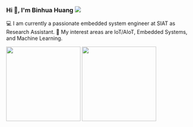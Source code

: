 <h3 align="left">
  Hi 👋, I'm Binhua Huang 
  <img  src="https://visitor-badge.glitch.me/badge?page_id=microa.visitor-badge" />
</h3>

<p>
💻 I am currently a passionate embedded system engineer at SIAT as Research Assistant. 
🌱 My interest areas are IoT/AIoT, Embedded Systems, and Machine Learning.
</p>

<p>
  <img  src="https://github-readme-streak-stats.herokuapp.com?user=microa&theme=onedark&date_format=M%20j%5B%2C%20Y%5D" height="200"/>
  <img  src="https://github-readme-stats.vercel.app/api/top-langs/?username=microa&layout=compact" height="200"/>
</p>
